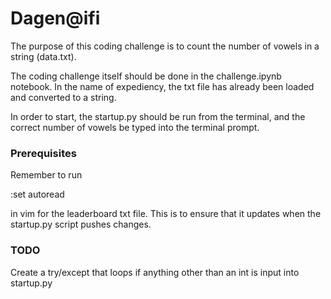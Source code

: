 # Dagen@ifi

The purpose of this coding challenge is to count the number of vowels in a string (data.txt). 

The coding challenge itself should be done in the challenge.ipynb notebook. In the name of expediency, the txt file has already been loaded and converted to a string. 

In order to start, the startup.py should be run from the terminal, and the correct number of vowels be typed into the terminal prompt. 


### Prerequisites

Remember to run 

:set autoread

in vim for the leaderboard txt file. This is to ensure that it updates when the startup.py script pushes changes. 



### TODO

Create a try/except that loops if anything other than an int is input into startup.py